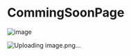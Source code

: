 # CommingSoonPage

![image](https://github.com/prakash02100/CommingSoonPage/assets/123339797/de715c60-e2e8-4ba7-97f2-13b76583f706)

![Uploading image.png…]()
